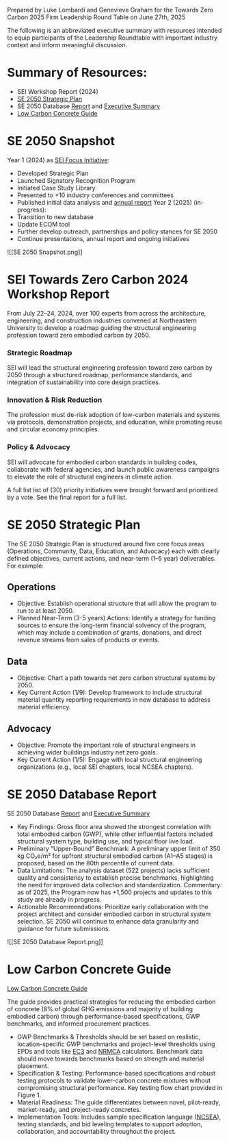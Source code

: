 Prepared by Luke Lombardi and Genevieve Graham for the Towards Zero Carbon 2025 Firm Leadership Round Table on June 27th, 2025

The following is an abbreviated executive summary with resources intended to equip participants of the Leadership Roundtable with important industry context and inform meaningful discussion.
  
# Summary of Resources:
- SEI Workshop Report (2024)
- [SE 2050 Strategic Plan](https://docs.google.com/document/d/1kGF1Qav4W87mc7-D859R8f2UXitwh2H65yxZfx3Qke4/edit?usp=sharing)
- SE 2050 Database [Report](https://ascelibrary.org/doi/book/10.1061/9780784485927) and [Executive Summary](https://ascelibrary.org/doi/epdf/10.1061/9780784485927.fm)
- [Low Carbon Concrete Guide](https://lowercarbonconcrete.org/guide)

# SE 2050 Snapshot

Year 1 (2024) as [SEI Focus Initiative](https://www.asce.org/communities/institutes-and-technical-groups/structural-engineering-institute/news/sei-reorganization-september-2023-update):
- Developed Strategic Plan   
- Launched Signatory Recognition Program
- Initiated Case Study Library
- Presented to +10 industry conferences and committees
- Published initial data analysis and [annual report](https://se2050.org/wp-content/uploads/2025/01/SE2050-2024-Annual-Report.pdf)
Year 2 (2025) (in-progress):
- Transition to new database
- Update ECOM tool
- Further develop outreach, partnerships and policy stances for SE 2050
- Continue presentations, annual report and ongoing initiatives

![[SE 2050 Snapshot.png]]

# SEI Towards Zero Carbon 2024 Workshop Report
From July 22–24, 2024, over 100 experts from across the architecture, engineering, and construction industries convened at Northeastern University to develop a roadmap guiding the structural engineering profession toward zero embodied carbon by 2050.
### Strategic Roadmap
SEI will lead the structural engineering profession toward zero carbon by 2050 through a structured roadmap, performance standards, and integration of sustainability into core design practices.
### Innovation & Risk Reduction
The profession must de-risk adoption of low-carbon materials and systems via protocols, demonstration projects, and education, while promoting reuse and circular economy principles.
### Policy & Advocacy
SEI will advocate for embodied carbon standards in building codes, collaborate with federal agencies, and launch public awareness campaigns to elevate the role of structural engineers in climate action.

A full list list of (30) priority initiatives were brought forward and prioritized by a vote. See the final report for a full list.

# SE 2050 Strategic Plan
  The SE 2050 Strategic Plan is structured around five core focus areas (Operations, Community, Data, Education, and Advocacy) each with clearly defined objectives, current actions, and near-term (1–5 year) deliverables. For example:
## Operations
- Objective: Establish operational structure that will allow the program to run to at least 2050.
- Planned Near-Term (3-5 years) Actions: Identify a strategy for funding sources to ensure the long-term financial solvency of the program, which may include a combination of grants, donations, and direct revenue streams from sales of products or events.
## Data
- Objective: Chart a path towards net zero carbon structural systems by 2050.
- Key Current Action (1/9): Develop framework to include structural material quantity reporting requirements in new database to address material efficiency.
## Advocacy
- Objective: Promote the important role of structural engineers in achieving wider buildings industry net zero goals.
- Key Current Action (1/5): Engage with local structural engineering organizations (e.g., local SEI chapters, local NCSEA chapters).

# SE 2050 Database Report

SE 2050 Database [Report](https://ascelibrary.org/doi/book/10.1061/9780784485927) and [Executive Summary](https://ascelibrary.org/doi/epdf/10.1061/9780784485927.fm)

- Key Findings: Gross floor area showed the strongest correlation with total embodied carbon (GWP), while other influential factors included structural system type, building use, and typical floor live load.
- Preliminary “Upper-Bound” Benchmark: A preliminary upper limit of 350 kg CO₂e/m² for upfront structural embodied carbon (A1–A5 stages) is proposed, based on the 80th percentile of current data.
- Data Limitations: The analysis dataset (522 projects) lacks sufficient quality and consistency to establish precise benchmarks, highlighting the need for improved data collection and standardization. Commentary: as of 2025, the Program now has +1,500 projects and updates to this study are already in progress.
- Actionable Recommendations: Prioritize early collaboration with the project architect and consider embodied carbon in structural system selection. SE 2050 will continue to enhance data granularity and guidance for future submissions.

![[SE 2050 Database Report.png]]

# Low Carbon Concrete Guide
[Low Carbon Concrete Guide](https://lowercarbonconcrete.org/guide)

The guide provides practical strategies for reducing the embodied carbon of concrete (8% of global GHG emissions and majority of building embodied carbon) through performance-based specifications, GWP benchmarks, and informed procurement practices.

- GWP Benchmarks & Thresholds should be set based on realistic, location-specific GWP benchmarks and project-level thresholds using EPDs and tools like [EC3](https://www.buildingtransparency.org/) and [NRMCA](https://www.nrmca.org/association-resources/sustainability/) calculators. Benchmark data should move towards benchmarks based on strength and material placement.
- Specification & Testing: Performance-based specifications and robust testing protocols to validate lower-carbon concrete mixtures without compromising structural performance. Key testing flow chart provided in Figure 1.
- Material Readiness: The guide differentiates between novel, pilot-ready, market-ready, and project-ready concretes.
- Implementation Tools: Includes sample specification language ([NCSEA](https://www.ncsea.com/app/uploads/2024/09/NCSEA-Sustainable-Design-Committee-Performance-Based-Concrete_V1.0.pdf)), testing standards, and bid leveling templates to support adoption, collaboration, and accountability throughout the project.

